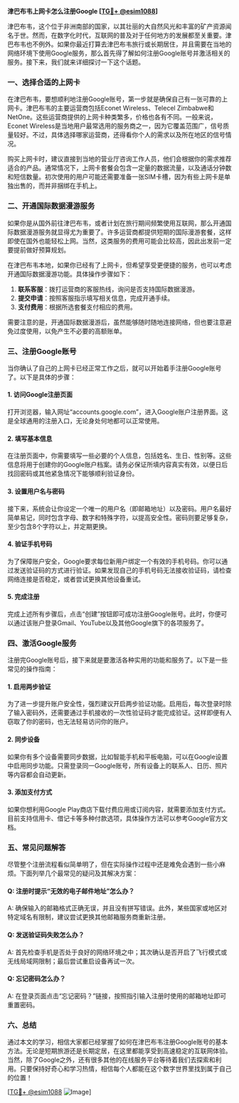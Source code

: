 **津巴布韦上网卡怎么注册Google [[TG💪+ @esim1088](https://t.me/s/esim1088)]**

津巴布韦，这个位于非洲南部的国家，以其壮丽的大自然风光和丰富的矿产资源闻名于世。然而，在数字化时代，互联网的普及对于任何地方的发展都至关重要。津巴布韦也不例外。如果你最近打算去津巴布韦旅行或长期居住，并且需要在当地的网络环境下使用Google服务，那么首先得了解如何注册Google账号并激活相关的服务。接下来，我们就来详细探讨一下这个话题。

### 一、选择合适的上网卡

在津巴布韦，要想顺利地注册Google账号，第一步就是确保自己有一张可靠的上网卡。津巴布韦的主要运营商包括Econet Wireless、Telecel Zimbabwe和NetOne。这些运营商提供的上网卡种类繁多，价格也各有不同。一般来说，Econet Wireless是当地用户最常选用的服务商之一，因为它覆盖范围广，信号质量较好。不过，具体选择哪家运营商，还得看你个人的需求以及所在地区的信号情况。

购买上网卡时，建议直接到当地的营业厅咨询工作人员，他们会根据你的需求推荐适合的产品。通常情况下，上网卡套餐会包含一定量的数据流量，以及通话分钟数和短信数量。初次使用的用户可能还需要准备一张SIM卡槽，因为有些上网卡是单独出售的，而并非捆绑在手机上。

### 二、开通国际数据漫游服务

如果你是从国外前往津巴布韦，或者计划在旅行期间频繁使用互联网，那么开通国际数据漫游服务就显得尤为重要了。许多运营商都提供短期的国际漫游套餐，这样即使在国外也能轻松上网。当然，这类服务的费用可能会比较高，因此出发前一定要提前做好预算规划。

在津巴布韦本地，如果你已经有了上网卡，但希望享受更便捷的服务，也可以考虑开通国际数据漫游功能。具体操作步骤如下：

1. **联系客服**：拨打运营商的客服热线，询问是否支持国际数据漫游。
2. **提交申请**：按照客服指示填写相关信息，完成开通手续。
3. **支付费用**：根据所选套餐支付相应的费用。

需要注意的是，开通国际数据漫游后，虽然能够随时随地连接网络，但也要注意避免过度使用，以免产生不必要的高额账单。

### 三、注册Google账号

当你确认了自己的上网卡已经正常工作之后，就可以开始着手注册Google账号了。以下是具体的步骤：

#### 1. 访问Google注册页面

打开浏览器，输入网址“accounts.google.com”，进入Google账户注册界面。这是全球通用的注册入口，无论身处何地都可以正常使用。

#### 2. 填写基本信息

在注册页面中，你需要填写一些必要的个人信息，包括姓名、生日、性别等。这些信息将用于创建你的Google账户档案。请务必保证所填内容真实有效，以便日后找回密码或其他紧急情况下能够顺利验证身份。

#### 3. 设置用户名与密码

接下来，系统会让你设定一个唯一的用户名（即邮箱地址）以及密码。用户名最好简单易记，同时包含字母、数字和特殊字符，以提高安全性。密码则要足够复杂，至少包含8个字符以上，并定期更换。

#### 4. 验证手机号码

为了保障账户安全，Google要求每位新用户绑定一个有效的手机号码。你可以通过发送验证码的方式进行验证。如果发现自己的手机号码无法接收验证码，请检查网络连接是否稳定，或者尝试更换其他设备重试。

#### 5. 完成注册

完成上述所有步骤后，点击“创建”按钮即可成功注册Google账号。此时，你便可以通过该账户登录Gmail、YouTube以及其他Google旗下的各项服务了。

### 四、激活Google服务

注册完Google账号后，接下来就是要激活各种实用的功能和服务了。以下是一些常见的操作指南：

#### 1. 启用两步验证

为了进一步提升账户安全性，强烈建议开启两步验证功能。启用后，每次登录时除了输入密码外，还需要通过手机接收的一次性验证码才能完成验证。这样即便有人窃取了你的密码，也无法轻易访问你的账户。

#### 2. 同步设备

如果你有多个设备需要同步数据，比如智能手机和平板电脑，可以在Google设置中启用同步功能。只需登录同一Google账号，所有设备上的联系人、日历、照片等内容都会自动更新。

#### 3. 添加支付方式

如果你想利用Google Play商店下载付费应用或订阅内容，就需要添加支付方式。目前支持信用卡、借记卡等多种付款选项，具体操作方法可以参考Google官方文档。

### 五、常见问题解答

尽管整个注册流程看似简单明了，但在实际操作过程中还是难免会遇到一些小麻烦。下面列举几个最常见的疑问及其解决方案：

#### Q: 注册时提示“无效的电子邮件地址”怎么办？

A: 确保输入的邮箱格式正确无误，并且没有拼写错误。此外，某些国家或地区对特定域名有限制，建议尝试更换其他邮箱服务商重新注册。

#### Q: 发送验证码失败怎么办？

A: 首先检查手机是否处于良好的网络环境之中；其次确认是否开启了飞行模式或无线局域网限制；最后尝试重启设备再试一次。

#### Q: 忘记密码怎么办？

A: 在登录页面点击“忘记密码？”链接，按照指引输入注册时使用的邮箱地址即可重置密码。

### 六、总结

通过本文的学习，相信大家都已经掌握了如何在津巴布韦注册Google账号的基本方法。无论是短期旅游还是长期定居，在这里都能享受到高速稳定的互联网体验。当然，除了Google之外，还有很多其他的在线服务平台等待着我们去探索和利用。只要保持好奇心和学习热情，相信每个人都能在这个数字世界里找到属于自己的位置！

[[TG💪+ @esim1088](https://t.me/s/esim1088) ![Image](https://i.postimg.cc/4NQfJmqS/Snipaste-2025-05-13-00-14-12.png)]